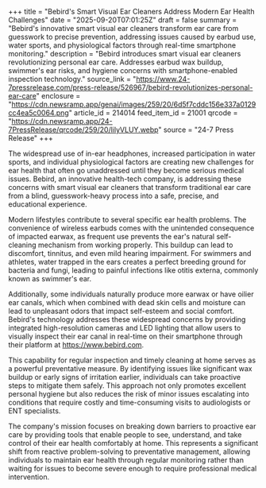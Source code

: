 +++
title = "Bebird's Smart Visual Ear Cleaners Address Modern Ear Health Challenges"
date = "2025-09-20T07:01:25Z"
draft = false
summary = "Bebird's innovative smart visual ear cleaners transform ear care from guesswork to precise prevention, addressing issues caused by earbud use, water sports, and physiological factors through real-time smartphone monitoring."
description = "Bebird introduces smart visual ear cleaners revolutionizing personal ear care. Addresses earbud wax buildup, swimmer's ear risks, and hygiene concerns with smartphone-enabled inspection technology."
source_link = "https://www.24-7pressrelease.com/press-release/526967/bebird-revolutionizes-personal-ear-care"
enclosure = "https://cdn.newsramp.app/genai/images/259/20/6d5f7cddc156e337a0129cc4ea5c0064.png"
article_id = 214014
feed_item_id = 21001
qrcode = "https://cdn.newsramp.app/24-7PressRelease/qrcode/259/20/lilyVLUY.webp"
source = "24-7 Press Release"
+++

<p>The widespread use of in-ear headphones, increased participation in water sports, and individual physiological factors are creating new challenges for ear health that often go unaddressed until they become serious medical issues. Bebird, an innovative health-tech company, is addressing these concerns with smart visual ear cleaners that transform traditional ear care from a blind, guesswork-heavy process into a safe, precise, and educational experience.</p><p>Modern lifestyles contribute to several specific ear health problems. The convenience of wireless earbuds comes with the unintended consequence of impacted earwax, as frequent use prevents the ear's natural self-cleaning mechanism from working properly. This buildup can lead to discomfort, tinnitus, and even mild hearing impairment. For swimmers and athletes, water trapped in the ears creates a perfect breeding ground for bacteria and fungi, leading to painful infections like otitis externa, commonly known as swimmer's ear.</p><p>Additionally, some individuals naturally produce more earwax or have oilier ear canals, which when combined with dead skin cells and moisture can lead to unpleasant odors that impact self-esteem and social comfort. Bebird's technology addresses these widespread concerns by providing integrated high-resolution cameras and LED lighting that allow users to visually inspect their ear canal in real-time on their smartphone through their platform at <a href="https://www.bebird.com" rel="nofollow" target="_blank">https://www.bebird.com</a>.</p><p>This capability for regular inspection and timely cleaning at home serves as a powerful preventative measure. By identifying issues like significant wax buildup or early signs of irritation earlier, individuals can take proactive steps to mitigate them safely. This approach not only promotes excellent personal hygiene but also reduces the risk of minor issues escalating into conditions that require costly and time-consuming visits to audiologists or ENT specialists.</p><p>The company's mission focuses on breaking down barriers to proactive ear care by providing tools that enable people to see, understand, and take control of their ear health comfortably at home. This represents a significant shift from reactive problem-solving to preventative management, allowing individuals to maintain ear health through regular monitoring rather than waiting for issues to become severe enough to require professional medical intervention.</p>